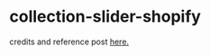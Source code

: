 # collection-slider-shopify

credits and reference post <a href="https://ecomexperts.io/blogs/liquid-tutorial-shopify/how-to-add-featured-product-slider-to-your-shopify-store-easy-step-by-step-tutorial" target="_blank">here.</a>
